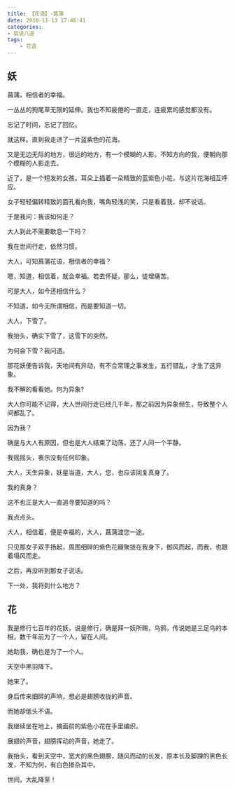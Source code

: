 ```yaml
---
title: 【花语】-菖蒲
date: 2010-11-13 17:46:41
categories:
- 狐说八道
tags:
    - 花语
---
```


## 妖

菖蒲，相信者的幸福。

一丛丛的狗尾草无限的延伸。我也不知疲倦的一直走，连疲累的感觉都没有。

忘记了时间，忘记了回忆。

就这样。直到我走进了一片蓝紫色的花海。

又是无边无际的地方，很远的地方，有一个模糊的人影。不知方向的我，便朝向那个模糊的人影走去。

近了，是一个短发的女孩。耳朵上插着一朵精致的蓝紫色小花，与这片花海相互呼应。


女子轻轻偏转精致的面孔看向我，嘴角轻浅的笑，只是看着我，却不说话。

于是我问：我该如何走？

大人到此不需要歇息一下吗？

我在世间行走，依然习惯。

大人，可知菖蒲花语，相信者的幸福？

嗯，知道，相信着，就会幸福。若去怀疑，那么，徒增痛苦。

可是大人，如今还相信什么？

不知道，如今无所谓相信，而是要知道一切。

大人，下雪了。

我抬头，确实下雪了，这雪下的突然。

为何会下雪？我问道。

那花妖便告诉我，天地间有异动，有不合常理之事发生，五行错乱，才生了这异象。

我不解的看看她。何为异象?

大人你可能不记得，大人世间行走已经几千年，那之前因为异象频生，导致整个人间都乱了。

因为我？

确是与大人有原因，但也是大人结束了动荡，还了人间一个平静。

我摇摇头，表示没有任何印象。

大人，天生异象，妖星当道，大人，您，也应该回复真身了。

我的真身？

这不也正是大人一直追寻要知道的吗？

我点点头。

大人，相信着，便是幸福的，大人，菖蒲渡您一途。

只见那女子双手扬起，周围细碎的紫色花瓣聚拢在我身下，御风而起，而我，也跟着塌风而走。

之后，再没听到那女子说话。

下一处，我将到什么地方？

## 花

我是修行七百年的花妖，说是修行，确是拜一妖所赐，乌鸦，传说她是三足乌的本相，数千年前为了一个人，留在人间。

她助我，确也是为了一个人。

天空中黑羽降下。

她来了。

身后传来细碎的声响，想必是翅膀收拢的声音。

而她却低头不语。

我继续坐在地上，摘面前的紫色小花在手里编织。

展翅的声音，翅膀挥动的声音，她走了。

我抬头，看到天空中，宽大的黑色翅膀，随风而动的长发，原本长及脚踝的黑色长发，不知为何，有白色掺杂其中。

世间，大乱降至！